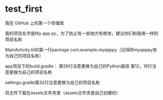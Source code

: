 # test_first
我在 GitHub 上的第一个存储库

我的项目名字是My app py，为了防止有一些地方有修改，建议你们和我用一样的项目名称

MainActivity.kt的第一行package com.example.myapppy（记得将myapppy改为自己的项目名称）

app项目下的build.gradle：
第26行注意更换为自己的Python路径
第12，16行注意更换为自己的项目名称

settings.gradle第32行注意更换为自己的项目名称

将文件下载在assets文件夹里（assets文件夹是自己创建的）


